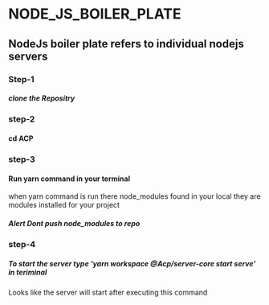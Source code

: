 # NODE_JS_BOILER_PLATE

## NodeJs boiler plate refers to individual nodejs servers

### Step-1
##### clone the Repositry

### step-2
#### cd ACP

### step-3 
#### Run yarn command in your terminal

when yarn command is run there node_modules found in your local they are modules installed for your project
##### Alert Dont push node_modules to repo

### step-4
##### To start the server type 'yarn workspace @Acp/server-core start serve' in teriminal

Looks like the server will start after executing this command


